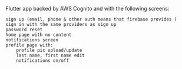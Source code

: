
Flutter app backed by AWS Cognito and with the following screens:

    sign up (email, phone & other auth means that firebase provides )
    sign in with the same providers as sign up
    password reset
    home page with no content
    notifications screen
    profile page with:
        profile pic upload/update
        last name, first name edit
        notifications on/off



